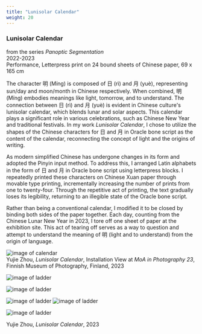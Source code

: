 ```yaml
---
title: "Lunisolar Calendar"
weight: 20
---
```



### **Lunisolar Calendar**   
from the series *Panoptic Segmentation*  
2022-2023  
Performance, Letterpress print on 24 bound sheets of Chinese paper, 69 x 165 cm
 
The character 明 (Míng) is composed of 日 (rì) and 月 (yuè), representing sun/day and moon/month in Chinese respectively. When combined, 明 (Míng) embodies meanings like light, tomorrow, and to understand. The connection between 日 (rì) and 月 (yuè) is evident in Chinese culture's lunisolar calendar, which blends lunar and solar aspects. This calendar plays a significant role in various celebrations, such as Chinese New Year and traditional festivals. In my work *Lunisolar Calendar*, I chose to utilize the shapes of the Chinese characters for 日 and 月 in Oracle bone script as the content of the calendar, reconnecting the concept of light and the origins of writing.

As modern simplified Chinese has undergone changes in its form and adopted the Pinyin input method. To address this, I arranged Latin alphabets in the form of 日 and 月 in Oracle bone script using letterpress blocks. I repeatedly printed these characters on Chinese Xuan paper through movable type printing, incrementally increasing the number of prints from one to twenty-four. Through the repetitive act of printing, the text gradually loses its legibility, returning to an illegible state of the Oracle bone script.

Rather than being a conventional calendar, I modified it to be closed by binding both sides of the paper together. Each day, counting from the Chinese Lunar New Year in 2023, I tore off one sheet of paper at the exhibition site. This act of tearing off serves as a way to question and attempt to understand the meaning of 明 (light and to understand) from the origin of language.


![image of calendar](/images/QWERTY/T/calendar-install.JPG)  
Yujie Zhou, *Lunisolar Calendar*, Installation View at *MoA in Photography 23*, Finnish Museum of Photography, Finland, 2023

![image of ladder](/images/QWERTY/T/calendar1.jpg)   


![image of ladder](/images/QWERTY/T/calendar2.jpg)    


![image of ladder](/images/QWERTY/T/calendar3.jpg)
![image of ladder](/images/QWERTY/T/calendar-4.jpg)  

![image of ladder](/images/QWERTY/T/calendar-5.jpg)   

  
Yujie Zhou, *Lunisolar Calendar*, 2023